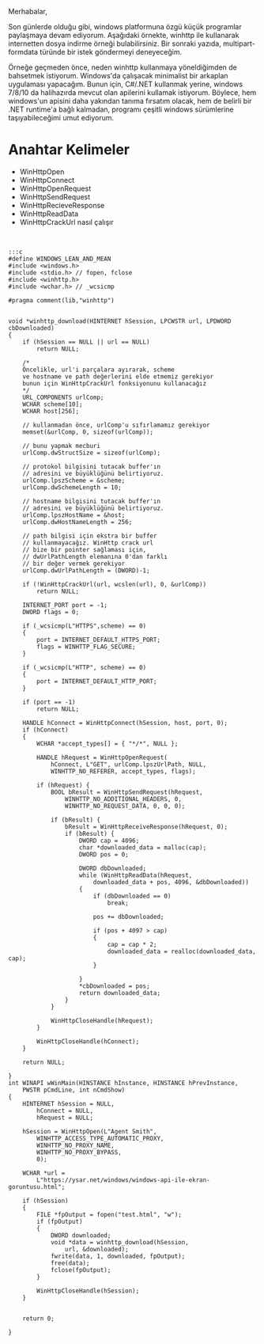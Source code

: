<!--
.. date: 2019/05/26 22:45
.. slug: winhttp-ile-dosya-indirme
.. title: WinHTTP İle İnternetten Dosya İndirme
-->

Merhabalar,

Son günlerde olduğu gibi, windows platformuna özgü küçük programlar paylaşmaya devam ediyorum. Aşağıdaki örnekte, winhttp ile kullanarak
internetten dosya indirme örneği bulabilirsiniz. Bir sonraki yazıda, multipart-formdata türünde bir istek göndermeyi deneyeceğim.

Örneğe geçmeden önce, neden winhttp kullanmaya yöneldiğimden de bahsetmek istiyorum. Windows'da çalışacak minimalist bir
arkaplan uygulaması yapacağım. Bunun için, C#/.NET kullanmak yerine, windows 7/8/10 da halihazırda mevcut olan apilerini
kullamak istiyorum. Böylece, hem windows'un apisini daha yakından tanıma fırsatım olacak, hem de belirli bir .NET runtime'a
bağlı kalmadan, programı çeşitli windows sürümlerine taşıyabileceğimi umut ediyorum.

Anahtar Kelimeler
=================

 - WinHttpOpen
 - WinHttpConnect
 - WinHttpOpenRequest
 - WinHttpSendRequest
 - WinHttpRecieveResponse
 - WinHttpReadData
 - WinHttpCrackUrl nasıl çalışır

&nbsp;

    :::c
    #define WINDOWS_LEAN_AND_MEAN
    #include <windows.h>
    #include <stdio.h> // fopen, fclose
    #include <winhttp.h>
    #include <wchar.h> // _wcsicmp

    #pragma comment(lib,"winhttp")


    void *winhttp_download(HINTERNET hSession, LPCWSTR url, LPDWORD cbDownloaded)
    {
        if (hSession == NULL || url == NULL)
            return NULL;

        /*
        Öncelikle, url'i parçalara ayırarak, scheme
        ve hostname ve path değerlerini elde etmemiz gerekiyor
        bunun için WinHttpCrackUrl fonksiyonunu kullanacağız
        */
        URL_COMPONENTS urlComp;
        WCHAR scheme[10];
        WCHAR host[256];

        // kullanmadan önce, urlComp'u sıfırlamamız gerekiyor
        memset(&urlComp, 0, sizeof(urlComp));

        // bunu yapmak mecburi
        urlComp.dwStructSize = sizeof(urlComp);
        
        // protokol bilgisini tutacak buffer'ın
        // adresini ve büyüklüğünü belirtiyoruz.
        urlComp.lpszScheme = &scheme;
        urlComp.dwSchemeLength = 10;

        // hostname bilgisini tutacak buffer'ın
        // adresini ve büyüklüğünü belirtiyoruz.
        urlComp.lpszHostName = &host;
        urlComp.dwHostNameLength = 256;

        // path bilgisi için ekstra bir buffer
        // kullanmayacağız. WinHttp crack url
        // bize bir pointer sağlaması için,
        // dwUrlPathLength elemanına 0'dan farklı
        // bir değer vermek gerekiyor
        urlComp.dwUrlPathLength = (DWORD)-1;

        if (!WinHttpCrackUrl(url, wcslen(url), 0, &urlComp))
            return NULL;

        INTERNET_PORT port = -1;
        DWORD flags = 0;

        if (_wcsicmp(L"HTTPS",scheme) == 0)
        {
            port = INTERNET_DEFAULT_HTTPS_PORT;
            flags = WINHTTP_FLAG_SECURE;
        }

        if (_wcsicmp(L"HTTP", scheme) == 0)
        {
            port = INTERNET_DEFAULT_HTTP_PORT;
        }

        if (port == -1)
            return NULL;

        HANDLE hConnect = WinHttpConnect(hSession, host, port, 0);
        if (hConnect)
        {
            WCHAR *accept_types[] = { "*/*", NULL };

            HANDLE hRequest = WinHttpOpenRequest(
                hConnect, L"GET", urlComp.lpszUrlPath, NULL,
                WINHTTP_NO_REFERER, accept_types, flags);

            if (hRequest) {
                BOOL bResult = WinHttpSendRequest(hRequest,
                    WINHTTP_NO_ADDITIONAL_HEADERS, 0,
                    WINHTTP_NO_REQUEST_DATA, 0, 0, 0);

                if (bResult) {
                    bResult = WinHttpReceiveResponse(hRequest, 0);
                    if (bResult) {
                        DWORD cap = 4096;
                        char *downloaded_data = malloc(cap);
                        DWORD pos = 0;

                        DWORD dbDownloaded;
                        while (WinHttpReadData(hRequest,
                            downloaded_data + pos, 4096, &dbDownloaded))
                        {
                            if (dbDownloaded == 0)
                                break;

                            pos += dbDownloaded;

                            if (pos + 4097 > cap)
                            {
                                cap = cap * 2;
                                downloaded_data = realloc(downloaded_data, cap);
                            }

                        }
                        *cbDownloaded = pos;
                        return downloaded_data;
                    }
                }

                WinHttpCloseHandle(hRequest);
            }

            WinHttpCloseHandle(hConnect);
        }

        return NULL;

    }
    int WINAPI wWinMain(HINSTANCE hInstance, HINSTANCE hPrevInstance,
        PWSTR pCmdLine, int nCmdShow)
    {
        HINTERNET hSession = NULL,
            hConnect = NULL,
            hRequest = NULL;

        hSession = WinHttpOpen(L"Agent Smith",
            WINHTTP_ACCESS_TYPE_AUTOMATIC_PROXY,
            WINHTTP_NO_PROXY_NAME,
            WINHTTP_NO_PROXY_BYPASS,
            0);
               
        WCHAR *url =
            L"https://ysar.net/windows/windows-api-ile-ekran-goruntusu.html";

        if (hSession)
        {
            FILE *fpOutput = fopen("test.html", "w");
            if (fpOutput)
            {
                DWORD downloaded;
                void *data = winhttp_download(hSession,
                    url, &downloaded);
                fwrite(data, 1, downloaded, fpOutput);
                free(data);
                fclose(fpOutput);
            }

            WinHttpCloseHandle(hSession);
        }
        

        return 0;

    }